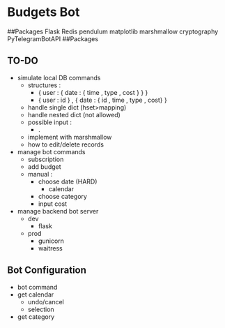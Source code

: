 # Budgets Bot

##Packages
Flask
Redis
pendulum
matplotlib
marshmallow
cryptography
PyTelegramBotAPI
##Packages

## TO-DO

- simulate local DB commands
  - structures :
    - { user : { date : { time , type , cost } } }
    - { user : id } , { date : { id , time , type , cost} }
  - handle single dict (hset>mapping)
  - handle nested dict (not allowed)
  - possible input :
    - .
  - implement with marshmallow
  - how to edit/delete records
- manage bot commands
  - subscription
  - add budget
  - manual :
    - choose date (HARD)
      - calendar
    - choose category
    - input cost
- manage backend bot server
  - dev
    - flask
  - prod
    - gunicorn
    - waitress

## Bot Configuration

- bot command
- get calendar
  - undo/cancel
  - selection
- get category
